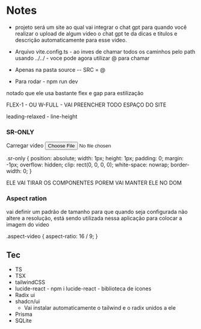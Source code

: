 # Notes

- projeto será um site ao qual vai integrar o chat gpt para quando você realizar o upload de algum video o chat gpt te da dicas e titulos e descrição automaticamente para esse video.

- Arquivo vite.config.ts - ao inves de chamar todos os caminhos pelo path usando ../../ - voce pode agora  utilizar @ para chamar
- Apenas na pasta source -- SRC = @

- Para rodar - npm run dev

notado que ele usa bastante flex e gap para estilização

FLEX-1 - OU W-FULL - VAI PREENCHER TODO ESPAÇO DO SITE

leading-relaxed - line-height


### SR-ONLY
  <label htmlFor="video">
    Carregar video
  </label>
  <input type="file" id='video' accept='video/mp4' className='sr-only'/>

.sr-only {
    position: absolute;
    width: 1px;
    height: 1px;
    padding: 0;
    margin: -1px;
    overflow: hidden;
    clip: rect(0, 0, 0, 0);
    white-space: nowrap;
    border-width: 0;
}

ELE VAI TIRAR OS COMPONENTES POREM VAI MANTER ELE NO DOM 

### Aspect ration 

vai definir um padrão de tamanho para que quando seja configurada não altere a resolução, está sendo utilizada nessa aplicação para colocar a imagem do video
 
.aspect-video {
    aspect-ratio: 16 / 9;
}

## Tec

- TS 
- TSX 
- tailwindCSS 
- lucide-react - npm i lucide-react - biblioteca de icones
- Radix ui
- shadcn/ui
  - Vai instalar automaticamente o tailwind e o radix unidos a ele
- Prisma 
- SQLite

